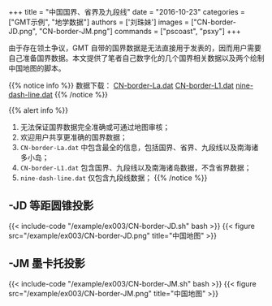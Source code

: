 +++
title = "中国国界、省界及九段线"
date = "2016-10-23"
categories = ["GMT示例", "地学数据"]
authors = ['刘珠妹']
images = ["CN-border-JD.png", "CN-border-JM.png"]
commands = ["pscoast", "psxy"]
+++

由于存在领土争议，GMT 自带的国界数据是无法直接用于发表的，因而用户需要自己准备国界数据。本文提供了笔者自己数字化的几个国界相关数据以及两个绘制中国地图的脚本。

{{% notice info %}}
数据下载： [CN-border-La.dat](/datas/CN-border-La.dat)
[CN-border-L1.dat](/datas/CN-border-L1.dat)
[nine-dash-line.dat](/datas/nine-dash-line.dat)
{{% /notice %}}

{{% alert info %}}
1.  无法保证国界数据完全准确或可通过地图审核；
2.  欢迎用户共享更准确的国界数据；
2.  `CN-border-La.dat` 中包含最全的信息，包括国界、省界、九段线以及南海诸多小岛；
3.  `CN-border-L1.dat` 包含国界、九段线以及南海诸岛数据，不含省界数据；
5.  `nine-dash-line.dat` 仅包含九段线数据；
{{% /notice %}}

## -JD 等距圆锥投影

{{< include-code "/example/ex003/CN-border-JD.sh" bash >}}
{{< figure src="/example/ex003/CN-border-JD.png" title="中国地图" >}}

## -JM 墨卡托投影

{{< include-code "/example/ex003/CN-border-JM.sh" bash >}}
{{< figure src="/example/ex003/CN-border-JM.png" title="中国地图" >}}
